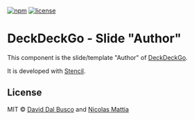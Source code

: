 [![npm][npm-badge]][npm-badge-url]
[![license][npm-license]][npm-license-url]

[npm-badge]: https://img.shields.io/npm/v/@deckdeckgo/slide-author
[npm-badge-url]: https://www.npmjs.com/package/@deckdeckgo/slide-author
[npm-license]: https://img.shields.io/npm/l/@deckdeckgo/slide-author
[npm-license-url]: https://github.com/deckgo/deckdeckgo/blob/master/templates/author/LICENSE

# DeckDeckGo - Slide "Author"

This component is the slide/template "Author" of [DeckDeckGo].

It is developed with [Stencil](https://stenciljs.com).

## License

MIT © [David Dal Busco](mailto:david.dalbusco@outlook.com) and [Nicolas Mattia](mailto:nicolas@nmattia.com)

[deckdeckgo]: https://deckdeckgo.com
